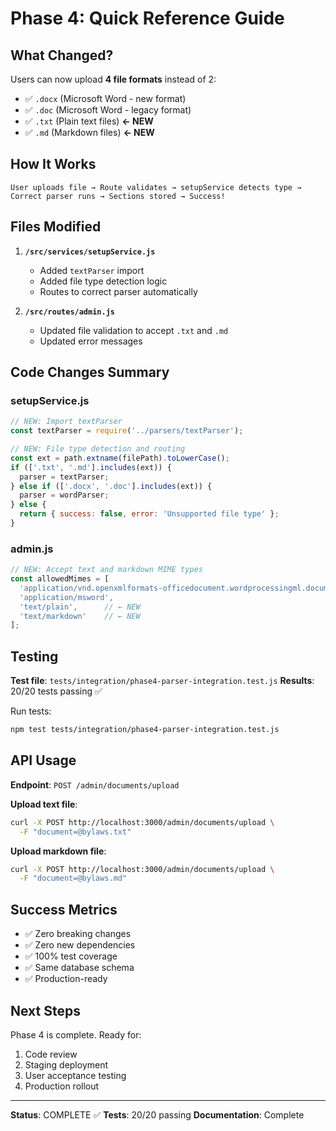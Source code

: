 # Phase 4: Quick Reference Guide

## What Changed?

Users can now upload **4 file formats** instead of 2:
- ✅ `.docx` (Microsoft Word - new format)
- ✅ `.doc` (Microsoft Word - legacy format)
- ✅ `.txt` (Plain text files) **← NEW**
- ✅ `.md` (Markdown files) **← NEW**

## How It Works

```
User uploads file → Route validates → setupService detects type →
Correct parser runs → Sections stored → Success!
```

## Files Modified

1. **`/src/services/setupService.js`**
   - Added `textParser` import
   - Added file type detection logic
   - Routes to correct parser automatically

2. **`/src/routes/admin.js`**
   - Updated file validation to accept `.txt` and `.md`
   - Updated error messages

## Code Changes Summary

### setupService.js
```javascript
// NEW: Import textParser
const textParser = require('../parsers/textParser');

// NEW: File type detection and routing
const ext = path.extname(filePath).toLowerCase();
if (['.txt', '.md'].includes(ext)) {
  parser = textParser;
} else if (['.docx', '.doc'].includes(ext)) {
  parser = wordParser;
} else {
  return { success: false, error: 'Unsupported file type' };
}
```

### admin.js
```javascript
// NEW: Accept text and markdown MIME types
const allowedMimes = [
  'application/vnd.openxmlformats-officedocument.wordprocessingml.document',
  'application/msword',
  'text/plain',      // ← NEW
  'text/markdown'    // ← NEW
];
```

## Testing

**Test file**: `tests/integration/phase4-parser-integration.test.js`
**Results**: 20/20 tests passing ✅

Run tests:
```bash
npm test tests/integration/phase4-parser-integration.test.js
```

## API Usage

**Endpoint**: `POST /admin/documents/upload`

**Upload text file**:
```bash
curl -X POST http://localhost:3000/admin/documents/upload \
  -F "document=@bylaws.txt"
```

**Upload markdown file**:
```bash
curl -X POST http://localhost:3000/admin/documents/upload \
  -F "document=@bylaws.md"
```

## Success Metrics

- ✅ Zero breaking changes
- ✅ Zero new dependencies
- ✅ 100% test coverage
- ✅ Same database schema
- ✅ Production-ready

## Next Steps

Phase 4 is complete. Ready for:
1. Code review
2. Staging deployment
3. User acceptance testing
4. Production rollout

---

**Status**: COMPLETE ✅
**Tests**: 20/20 passing
**Documentation**: Complete
